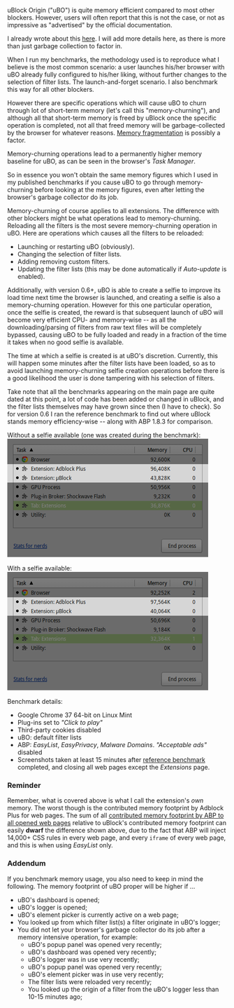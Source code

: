 uBlock Origin ("uBO") is quite memory efficient compared to most other blockers. However, users will often report that this is not the case, or not as impressive as "advertised" by the official documentation.

I already wrote about this [here](https://github.com/gorhill/uBlock/wiki/Myth:-uBlock-consumes-over-80MB). I will add more details here, as there is more than just garbage collection to factor in. 

When I run my benchmarks, the methodology used is to reproduce what I believe is the most common scenario: a user launches his/her browser with uBO already fully configured to his/her liking, without further changes to the selection of filter lists. The launch-and-forget scenario. I also benchmark this way for all other blockers.

However there are specific operations which will cause uBO to churn through lot of short-term memory (let's call this "memory-churning"), and although all that short-term memory is freed by uBlock once the specific operation is completed, not all that freed memory will be garbage-collected by the browser for whatever reasons. [Memory fragmentation](http://en.wikipedia.org/wiki/Fragmentation_(computing)#External_fragmentation) is possibly a factor.

Memory-churning operations lead to a permanently higher memory baseline for uBO, as can be seen in the browser's _Task Manager_.

So in essence you won't obtain the same memory figures which I used in my published benchmarks if you cause uBO to go through memory-churning before looking at the memory figures, even after letting the browser's garbage collector do its job.

Memory-churning of course applies to all extensions. The difference with other blockers might be what operations lead to memory-churning. Reloading all the filters is the most severe memory-churning operation in uBO. Here are operations which causes all the filters to be reloaded:

- Launching or restarting uBO (obviously).
- Changing the selection of filter lists.
- Adding removing custom filters.
- Updating the filter lists (this may be done automatically if _Auto-update_ is enabled).

Additionally, with version 0.6+, uBO is able to create a selfie to improve its load time next time the browser is launched, and creating a selfie is also a memory-churning operation. However for this one particular operation, once the selfie is created, the reward is that subsequent launch of uBO will become very efficient CPU- and memory-wise -- as all the downloading/parsing of filters from raw text files will be completely bypassed, causing uBO to be fully loaded and ready in a fraction of the time it takes when no good selfie is available.

The time at which a selfie is created is at uBO's discretion. Currently, this will happen some minutes after the filter lists have been loaded, so as to avoid launching memory-churning selfie creation operations before there is a good likelihood the user is done tampering with his selection of filters.

Take note that all the benchmarks appearing on the main page are quite dated at this point, a lot of code has been added or changed in uBlock, and the filter lists themselves may have grown since then (I have to check). So for version 0.6 I ran the reference benchmark to find out where uBlock stands memory efficiency-wise -- along with ABP 1.8.3 for comparison.

Without a selfie available (one was created during the benchmark):<br>
![Without selfie](https://raw.githubusercontent.com/gorhill/uBlock/master/doc/img/ublock-vs-abp-memory-201409-a.png)

With a selfie available:<br>
![With selfie](https://raw.githubusercontent.com/gorhill/uBlock/master/doc/img/ublock-vs-abp-memory-201409-b.png)

Benchmark details:
- Google Chrome 37 64-bit on Linux Mint
- Plug-ins set to _"Click to play"_
- Third-party cookies disabled
- uBO: default filter lists
- ABP: _EasyList_, _EasyPrivacy_, _Malware Domains_. _"Acceptable ads"_ disabled
- Screenshots taken at least 15 minutes after [reference benchmark](https://github.com/gorhill/uBlock/wiki/Reference-benchmark) completed, and closing all web pages except the _Extensions_ page.

### Reminder

Remember, what is covered above is what I call the extension's _own_ memory. The worst though is the contributed memory footprint by Adblock Plus for web pages. The sum of all [contributed memory footprint by ABP to all opened web pages](https://github.com/gorhill/uBlock/wiki/uBlock-vs.-ABP:-efficiency-compared#added-memory-footprint-to-web-pages) relative to uBlock's contributed memory footprint can easily **dwarf** the difference shown above, due to the fact that ABP will inject 14,000+ CSS rules in every web page, and every `iframe` of every web page, and this is when using _EasyList_ only.

### Addendum

If you benchmark memory usage, you also need to keep in mind the following. The memory footprint of uBO proper will be higher if ...

- uBO's dashboard is opened;
- uBO's logger is opened;
- uBO's element picker is currently active on a web page;
- You looked up from which filter list(s) a filter originate in uBO's logger;
- You did not let your browser's garbage collector do its job after a memory intensive operation, for example:
    - uBO's popup panel was opened very recently;
    - uBO's dashboard was opened very recently;
    - uBO's logger was in use very recently;
    - uBO's popup panel was opened very recently;
    - uBO's element picker was in use very recently;
    - The filter lists were reloaded very recently;
    - You looked up the origin of a filter from the uBO's logger less than 10-15 minutes ago;
